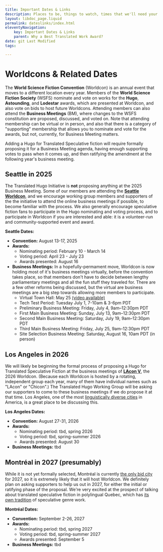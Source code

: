 ```yaml
---
title: Important Dates & Links
description: Places to be, things to watch, times that we'll need your support
layout: libdoc_page.liquid
permalink: dateslinks/index.html
eleventyNavigation:
    key: Important Dates & Links
    parent: Why a Best Translated Work Award?
date: git Last Modified
tags:

---
```


# Worldcons & Related Dates
The **World Science Fiction Convention** (Worldcon) is an annual event that moves to a different location every year. Members of the **World Science Fiction Society** (WSFS) nominate and vote on works for the **Hugo**, **Astounding**, and **Lodestar** awards, which are presented at Worldcon, and also vote on bids to host future Worldcons. Attending members can also attend the **Business Meetings** (BM), where changes to the WSFS constitution are proposed, discussed, and voted on. Note that attending membership can be virtual or in person, and also that there is a category of "supporting" membership that allows you to nominate and vote for the awards, but not, currently, for Business Meeting matters.

Adding a Hugo for Translated Speculative fiction will require formally proposing it for a Business Meeting agenda, having enough supporting votes to pass when it comes up, and then ratifying the amendment at the following year's business meeting.

## Seattle in 2025
The Translated Hugo Initiative is **not** proposing anything at the 2025 Business Meeting. Some of our members are attending the [**Seattle Worldcon**](https://seattlein2025.org/), and we encourage working group members and supporters of the the initiative to attend the online business meetings if possible, to become familiar with the process. We also generally encourage speculative fiction fans to participate in the Hugo nominating and voting process, and to participate in Worldcon if you are interested and able: it is a volunteer-run and community-supported event and award.

**Seattle Dates:**
* **Convention:** August 13-17, 2025
* **Awards:**
    * Nominating period: February 10 - March 14
    * Voting period: April 23 - July 23
    * Awards presented: August 16
* **Business Meetings:** In a hopefully-permament move, Worldcon is now holding most of it's business meetings virtually, before the convention takes place, so that members don't have to decide between lengthy parliamentary meetings and all the fun stuff they traveled for. There are a few other reforms being discussed, but the virtual are business meetings are a big step towards allowing more members to participate.
    * Virtual Town Hall: May 25 [(video available)](https://youtu.be/CQ9QA-yBaYo?si=gMG7J0LN7B6li2kE)
    * Tech Test Period: Tuesday July 1, 7-10am & 3-6pm PDT
    * Preliminary Business Meeting: Friday, July 4, 9am–12:30pm PDT
    * First Main Business Meeting: Sunday, July 13, 9am–12:30pm PDT
    * Second Main Business Meeting: Saturday, July 19, 9am–12:30pm PDT
    * Third Main Business Meeting: Friday, July 25, 9am–12:30pm PDT
    * Site Selection Business Meeting: Saturday, August 16, 10am PDT (in person)
 
## Los Angeles in 2026
We will likely be beginning the formal process of proposing a Hugo for Translated Speculative Fiction at the business meetings of [**LAcon V**](https://www.lacon.org/), the 2026 Worldcon. (Because each Worldcon is hosted by a rotating, independent group each year, many of them have individual names such as "LAcon" or "Chicon".) The Translated Hugo Working Group will be asking our supporters to come to these business meetings if we do propose it at that time. Los Angeles, one of the most [linguistically diverse cities](https://strommeninc.com/how-many-languages-are-spoken-in-los-angeles/) in America, is a great place to be discussing this.

**Los Angeles Dates:**
* **Convention:** August 27-31, 2026
* **Awards:**
    * Nominating period: tbd, spring 2026
    * Voting period: tbd, spring-summer 2026
    * Awards presented: August 30
* **Business Meetings:** tbd

## Montréal in 2027 (presumably)
While it is not yet formally selected, Montréal is currently [the only bid city](https://bid.montreal2027.ca/en-ca/) for 2027, so it is extremely likely that it will host Worldcon. We definitely plan on asking supporters to help us out in 2027, for either the initial or ratifying phase of the proposal. We're very excited at the prospect of talking about translated speculative fiction in polylingual Quebec, which has [its own tradition](https://wordswithoutborders.org/read/article/2024-02/thriving-on-indiscipline-an-introduction-to-quebecs-science-fiction-and-fantasy-scene-hannah-allen-shim/) of speculative genre work.

**Montréal Dates:**
* **Convention:** September 2-26, 2027
* **Awards:**
    * Nominating period: tbd, spring 2027
    * Voting period: tbd, spring-summer 2027
    * Awards presented: September 5
* **Business Meetings:** tbd
